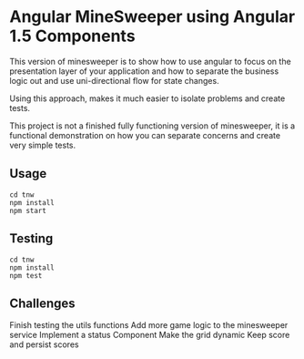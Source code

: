 # Angular MineSweeper using Angular 1.5 Components

This version of minesweeper is to show how to use angular to focus on the
presentation layer of your application and how to separate the business
logic out and use uni-directional flow for state changes.

Using this approach, makes it much easier to isolate problems and create
tests.  

This project is not a finished fully functioning version of minesweeper, it
is a functional demonstration on how you can separate concerns and
create very simple tests.

## Usage

```
cd tnw
npm install
npm start
```

## Testing

```
cd tnw
npm install
npm test
```

## Challenges

Finish testing the utils functions
Add more game logic to the minesweeper service
Implement a status Component
Make the grid dynamic
Keep score and persist scores
